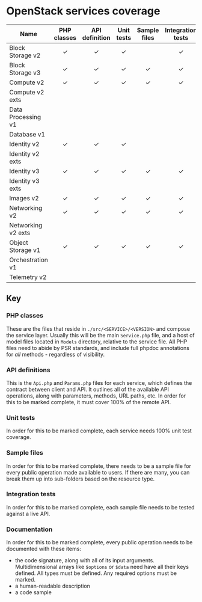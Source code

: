 # OpenStack services coverage

| Name               |PHP classes|API definition|Unit tests|Sample files|Integration tests|Documentation|
|--------------------|:--:|:--:|:--:|:--:|:--:|:--:|
| Block Storage v2   |&#10003;|&#10003;|&#10003;||&#10003;||
| Block Storage v3   |&#10003;|&#10003;|&#10003;|&#10003;|&#10003;|&#10003;|
| Compute v2         |&#10003;|&#10003;|&#10003;|&#10003;|&#10003;|&#10003;|
| Compute v2 exts    |||||||
| Data Processing v1 |||||||
| Database v1        |||||||
| Identity v2        |&#10003;|&#10003;|&#10003;||||
| Identity v2 exts   |||||||
| Identity v3        |&#10003;|&#10003;|&#10003;|&#10003;|&#10003;|&#10003;|
| Identity v3 exts   |||||||
| Images v2          |&#10003;|&#10003;|&#10003;|&#10003;|&#10003;|&#10003;|
| Networking v2      |&#10003;|&#10003;|&#10003;|&#10003;|&#10003;|&#10003;|
| Networking v2 exts |||||||
| Object Storage v1  |&#10003;|&#10003;|&#10003;|&#10003;|&#10003;|&#10003;|
| Orchestration v1   |||||||
| Telemetry v2       |||||||

## Key

### PHP classes

These are the files that reside in `./src/<SERVICE>/<VERSION>` and compose the service layer. Usually this will 
be the main `Service.php` file, and a host of model files located in `Models` directory, relative to the service file. 
All PHP files need to abide by PSR standards, and include full phpdoc annotations for _all_ methods - regardless of 
visibility.

### API definitions

This is the `Api.php` and `Params.php` files for each service, which defines the contract between client and API. It outlines all of the 
available API operations, along with parameters, methods, URL paths, etc. In order for this to be marked complete, it 
must cover 100% of the remote API.

### Unit tests

In order for this to be marked complete, each service needs 100% unit test coverage.

### Sample files

In order for this to be marked complete, there needs to be a sample file for every public operation made available to 
users. If there are many, you can break them up into sub-folders based on the resource type.

### Integration tests

In order for this to be marked complete, each sample file needs to be tested against a live API.

### Documentation

In order for this to be marked complete, every public operation needs to be documented with these items:

* the code signature, along with all of its input arguments. Multidimensional arrays like `$options` or `$data` need 
  have all their keys defined. All types must be defined. Any required options must be marked.
* a human-readable description
* a code sample
